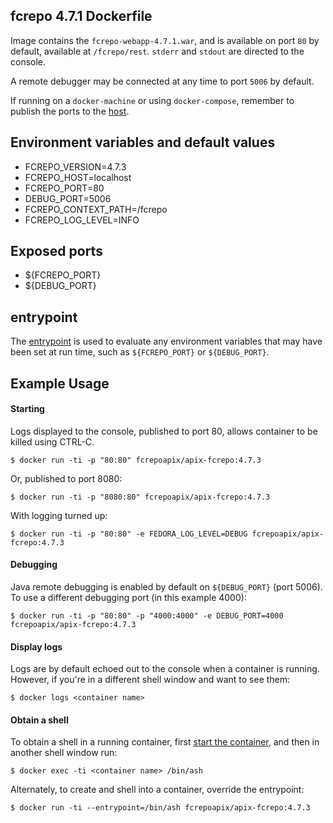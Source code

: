 ## fcrepo 4.7.1 Dockerfile

Image contains the `fcrepo-webapp-4.7.1.war`, and is available on port `80` by default, available at `/fcrepo/rest`.  `stderr` and `stdout` are directed to the console.

A remote debugger may be connected at any time to port `5006` by default.

If running on a `docker-machine` or using `docker-compose`, remember to publish the ports to the [host](https://docs.docker.com/engine/reference/run/#/expose-incoming-ports).

## Environment variables and default values

* FCREPO_VERSION=4.7.3
* FCREPO_HOST=localhost
* FCREPO_PORT=80
* DEBUG_PORT=5006
* FCREPO_CONTEXT_PATH=/fcrepo
* FCREPO_LOG_LEVEL=INFO

## Exposed ports

* ${FCREPO_PORT}
* ${DEBUG_PORT}

## entrypoint

The [entrypoint](entrypoint.sh) is used to evaluate any environment variables that may have been set at run time, such as `${FCREPO_PORT}` or `${DEBUG_PORT}`.

## Example Usage

#### Starting

Logs displayed to the console, published to port 80, allows container to be killed using CTRL-C.

`$ docker run -ti -p "80:80" fcrepoapix/apix-fcrepo:4.7.3`

Or, published to port 8080:

`$ docker run -ti -p "8080:80" fcrepoapix/apix-fcrepo:4.7.3`

With logging turned up:

`$ docker run -ti -p "80:80" -e FEDORA_LOG_LEVEL=DEBUG fcrepoapix/apix-fcrepo:4.7.3`

#### Debugging

Java remote debugging is enabled by default on `${DEBUG_PORT}` (port 5006).  To use a different debugging port (in this example 4000):

`$ docker run -ti -p "80:80" -p "4000:4000" -e DEBUG_PORT=4000 fcrepoapix/apix-fcrepo:4.7.3`

#### Display logs

Logs are by default echoed out to the console when a container is running.  However, if you're in a different shell window and want to see them:

`$ docker logs <container name>`

#### Obtain a shell

To obtain a shell in a running container, first [start the container](#starting), and then in another shell window run:

`$ docker exec -ti <container name> /bin/ash`

Alternately, to create and shell into a container, override the entrypoint:

`$ docker run -ti --entrypoint=/bin/ash fcrepoapix/apix-fcrepo:4.7.3`
